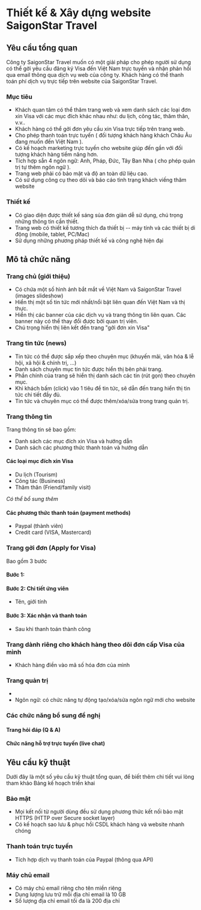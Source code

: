 # Thiết kế & Xây dựng website SaigonStar Travel

## Yêu cầu tổng quan

Công ty SaigonStar Travel muốn có một giải pháp cho phép người sử dụng có thể gởi yêu cầu đăng ký Visa đến Việt Nam trực tuyến và nhận phản hồi qua email thông qua dịch vụ web của công ty. Khách hàng có thể thanh toán phí dịch vụ trực tiếp trên website của SaigonStar Travel.

### Mục tiêu

- Khách quan tâm có thể thăm trang web và xem danh sách các loại đơn xin Visa với các mục đích khác nhau như: du lịch, công tác, thăm thân, v.v..
- Khách hàng có thể gởi đơn yêu cầu xin Visa trực tiếp trên trang web.
- Cho phép thanh toán trực tuyến ( đối tượng khách hàng khách Châu Âu đang muốn đến Việt Nam ).
- Có kế hoạch marketing trực tuyến cho website giúp đến gần với đối tượng khách hàng tiềm năng hơn.
- Tích hợp sẵn 4 ngôn ngữ: Anh, Pháp, Đức, Tây Ban Nha ( cho phép quản trị tự thêm ngôn ngữ ).
- Trang web phải có bảo mật và độ an toàn dữ liệu cao.
- Có sử dụng công cụ theo dõi và báo cáo tình trạng khách viếng thăm website


### Thiết kế

- Có giao diện được thiết kế sáng sủa đơn giản dễ sử dụng, chú trọng những thông tin cần thiết.
- Trang web có thiết kế tương thích đa thiết bị -- máy tính và các thiết bị di động (mobile, tablet, PC/Mac)
- Sử dụng những phương pháp thiết kế và công nghệ hiện đại

## Mô tả chức năng



### Trang chủ (giới thiệu)

- Có chứa một số hình ảnh bắt mắt về Việt Nam và SaigonStar Travel (images slideshow)
- Hiển thị một số tin tức mới nhất/nổi bật liên quan đến Việt Nam và thị thực.
- Hiển thị các banner của các dịch vụ và trang thông tin liên quan. Các banner này có thể thay đổi được bởi quan trị viên.
- Chú trọng hiển thị liên kết đến trang "gởi đơn xin Visa"

### Trang tin tức (news)

- Tin tức có thể được sắp xếp theo chuyên mục (khuyến mãi, văn hóa & lễ hội, xã hội & chính trị, ...)
- Danh sách chuyên mục tin tức được hiển thị bên phải trang.
- Phần chính của trang sẽ hiển thị danh sách các tin (rút gọn) theo chuyên mục.
- Khi khách bấm (click) vào 1 tiêu đề tin tức, sẽ dẫn đến trang hiển thị tin tức chi tiết đầy đủ.
- Tin tức và chuyên mục có thể được thêm/xóa/sửa trong trang quản trị.

### Trang thông tin

Trang thông tin sẽ bao gồm:

- Danh sách các mục đích xin Visa và hướng dẫn
- Danh sách các phương thức thanh toán và hướng dẫn

#### Các loại mục đích xin Visa

- Du lịch (Tourism)
- Công tác (Business)
- Thăm thân (Friend/family visit)

_Có thể bổ sung thêm_

#### Các phương thức thanh toán (payment methods)

- Paypal (thành viên)
- Credit card (VISA, Mastercard)

### Trang gởi đơn (Apply for Visa)

Bao gồm 3 bước

#### Bước 1:

#### Bước 2: Chi tiết ứng viên

- Tên, giới tính

#### Bước 3: Xác nhận và thanh toán

- Sau khi thanh toán thành công

### Trang dành riêng cho khách hàng theo dõi đơn cấp Visa của mình

- Khách hàng điền vào mã số hóa đơn của mình

### Trang quản trị

-
- Ngôn ngữ: có chức năng tự động tạo/xóa/sửa ngôn ngữ mới cho website

### Các chức năng bổ sung đề nghị

#### Trang hỏi đáp (Q & A)

#### Chức năng hỗ trợ trực tuyến (live chat)

## Yêu cầu kỹ thuật

Dưới đây là một số yêu cầu kỹ thuật tổng quan, để biết thêm chi tiết vui lòng tham khảo Bảng kế hoạch triển khai

### Bảo mật

- Mọi kết nối từ người dùng đều sử dụng phương thức kết nối bảo mật HTTPS (HTTP over Secure socket layer)
- Có kế hoạch sao lưu & phục hồi CSDL khách hàng và website nhanh chóng

### Thanh toán trực tuyến

- Tích hợp dịch vụ thanh toán của Paypal (thông qua API)

### Máy chủ email

- Có máy chủ email riêng cho tên miền riêng
- Dung lượng lưu trữ mỗi địa chỉ email là 10 GB
- Số lượng địa chỉ email tối đa là 200 địa chỉ


